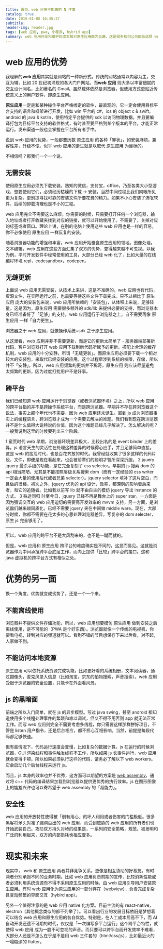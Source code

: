 ```yaml
---
title: 震惊，web 应用不能做的 N 件事
catalog: true
date: 2019-01-08 16:45:37
subtitle:
header-img: header.jpg
tags: [web 应用, pwa, 小程序, hybrid app]
summary: web 应用开发和维护的成本相对原生应用颇为低廉，这是很多初创公司都会选择 web 应用的原因之一。低成本的另一面是并不优秀的性能和诸多限制。
---
```


# web 应用的优势

我理解的**web 应用**其实就是网站的一种新形式。传统的网站通常以内容为主，交互为辅，比如 20 世纪初涌现的各大门户网站。而**web 应用** 则大多以丰富细腻的交互设计闻名，比如著名的 Gmail。虽然载体依然是浏览器，但使用方式更贴近传统意义上的用户软件，即原生应用。

**原生应用**一定是和某种操作平台严格绑定的软件，最直观的，它一定会使用目标平台支持的语言和框架进行开发，比如 win 平台的 c#，ios 的 object c & swift， android 的 java & kotlin，使用特定平台提供的 sdk 以访问物理数据。并且要编译打包为目标平台支持的软件格式，有时甚至要严格到某个版本的平台，才能正常运行。发布渠道一般也会掌握在平台所有者手中。

说到 web 应用的优势，一般都要历数 原生应用 的各种「罪状」，如安装麻烦，兼容性差，升级不便。似乎 web 应用的诞生就是以取代 原生应用 为目标的。

不相信吗？那我们一个一个说。

## 无需安装

使用原生应用必须先下载安装。熟知的微信，支付宝，office，乃至各类大小型游戏，想要使用它们，必须经历枯燥的下载 -> 安装，当然中间过程比我们肉眼所见更为复杂。更别提寻找可靠的安装文件所要花费的精力。如果不小心安装了流氓软件，后续的卸载清理也是不小的工程。

web 应用完全不需要这么麻烦。你需要的时候，只需要打开任何一个浏览器，输入地址或者打开收藏夹找到对应的链接，就可以开始使用了。不需要了，关掉对应的标签或者窗口。理论上讲，在别的电脑上使用这些 web 应用也是一样的容易。你不必像使用 原生应用 一样反复的安装。

随着浏览器功能的增强和丰富，web 应用开始蚕食原生应用的领地。图像处理，文本编辑，web 应用在这些方面汇集了双方的优势，变得越来越不可忽视。以我为例，平时开发软件中经常使用的工具，大部分已经 web 化了，比如大量的在线编程环境 repl，codesandbox，codepen。

## 无缝更新

上面说 web 应用无需安装，从技术上来讲，这是不准确的。web 应用也有代码，资源文件，在实际运行之前，也需要等待这些文件下载完成。只不过相比于 原生应用 庞大的安装包来说，web 应用所依赖的「安装包」，从体积上来说，足够轻量。这是因为，原生应用 需要很多额外的 sdk/lib 来提供必要的支持，而浏览器本身已经准备好了「足够」的支持。web 应用运行于浏览器之上，自不需要再像 原生应用 一样「自力更生」。

浏览器之于 web 应用，就像操作系统+sdk 之于原生应用。

从这里看，web 应用并非不需要更新，而是它的更新太简单了 - 服务器端部署新代码，客户浏览器打开 web 应用下载到新代码所赋予的更新。搭配上合理的缓存机制，web 应用的十分安静，所谓「无缝更新」。而原生应用必须要下载一个相对较大的安装包，来取代已经安装的应用。这个过程牵涉到系统的权限，存储，所以并不「安静」。所以，web 应用频繁的更新并不稀奇，原生应用 则应该尽量避免太频繁的更新，因为过度打扰用户不是好事。

## 跨平台

我们已经知道 web 应用运行于浏览器（或者浏览器环境）之上，所以 web 应用的跨平台指的并不是跨操作系统平台，而是跨浏览器。早期并不存在跨浏览器这个说法，事实上那个年代也不需要，因为 web 应用还未诞生。直到 js 成为浏览器事实上的编程语言，跨浏览器才成为一个需要去解决的难题。我们看到现在跨浏览器并不是什么值得大说特说的价值，因为这个难题已经几乎解决了。怎么解决的呢？一般我说到这里的时候要列出三个阶段。

1 蛮荒时代
web 早期，浏览器环境差异极大，比较出名的是 event binder 上的差异。js 语言天生的灵活性在处理这种差异的时候得心应手，并且足够简单直接。这是 web 的蛮荒时代，也是百花齐放的时代。我曾经就收集了很多这样的代码片段，文件，即便是现在看起来，也会被前辈们的聪明才智所深深折服。
2 jquery
jquery 最杀手级的功能，是它完全复刻了 css selector。早期的 js 搜索 dom 的 api 相当简陋，尤其是不能按照层级关系搜索 dom（而有一定经验的 css writer 一定会大量的使用后代或者兄弟 selector）。jquery selector 填补了这片空白，而且做的很棒。初次之外，jquery 优秀的 api 设计，效率，都深刻的影响着后来者，和它的追随者。比如我以前写 lib 就不由自主的模仿 jquery 导出 instance 的方式。
3 殊途同归
时至今日，jquery 已经不再是舞台上的 super star。一方面是因为强调交互的 web 应用迫切的需要高开发效率的 mvvm 支持，另一方面，是浏览器们越来越同质化，已经不需要 jquery 夹在中间做 middle ware。现在，大部分时候，你都不需要在花太多的心思处理浏览器差异，写复杂的 dom selecter，原生 js 完全够用了。

<hr/>

所以，web 应用的跨平台不是大风刮来的，也不是一蹴而就的。

但是，web 应用和 原生应用 跨平台的难度确实是不同的，这显而易见。这就是浏览器作为中间承担跨平台底层工作，而向上提供「比较」跨平台的接口。这和 java 虚拟机的跨平台方式有相似之处。

# 优势的另一面

换一个角度，优势就变成劣势了。还是一个一个来。

## 不能离线使用

浏览器并不提供文件存储功能，所以，web 应用想要模仿 原生应用 做到安装之后离线使用，是不可能的（PWA 是个好东西）。浏览器就像一个传统的电视机，你要看电视，转到对应的频道就可以。看到不错的节目想保存下来以后看，对不起，人家做不到。

## 不能访问本地资源

原生应用 可以依托系统资源完成功能，比如更好看的系统相册，文本阅读器，通过摄像头，麦克风录入信息（比如淘宝，京东的拍物搜索，声音搜索）。web 应用受限于浏览器的安全设置，只能卡在外面看风景。

## js 的黑暗面

前端之所以入门简单，就在 js 的异步模型。写过 java swing，甚至 android 都知道使用多个线程处理事件的繁琐和难以调试，但又不得不用否则 app 就无法正常工作。而写 web 应用则完全不需要考虑多线程，你只需要这样那样拼好项目，不管是 listen 用户指令，还是后台相应，都不担心互相影响。当然，前提是每段代码都足够快速。

但有些情况下，代码运行速度会变慢，比如复杂的数据计算。js 在运行的时候浏览器，GUI 渲染线程和事件触发线程不工作，所以如果 js 长事件运行，web 应用就会变得卡顿。所以如果必须执行这样的代码，请务必了解以下 web workers。它会启动几个后台线程来运行 js。

而且，js 本身的效率也并不优秀，这方面可以期望的方案是 [web assembly](https://webassembly.org/)，通过将 c++ 代码的编译结果加载到浏览器以提供更优秀的执行效率。js 在图形图像上的尴尬兴许也可以寄希望于 web assembly 的「超能力」。

## 安全性

web 应用的开放特性使得被「别有用心」的坏人利用或者伤害的门槛极低。很多黑客将矛头对准了漏洞百出的 web 应用，而受到威胁的 web 应用的所有者们也开始武装自己。攻防双方持久对峙的结果是，一系列的安全策略，规范，被发明和广泛的利用起来，双方的内部损耗也相应变多。

# 现实和未来

现实中， web 和 原生应用 两者并非竞争关系，更像是相互协助的好基友。有时两者分别承担不同的业务时期，比如 web 应用负责前期的宣传，比较消耗性能或者必须利用系统资源而不得不采用原生应用的时候，由 web 应用引导用户安装原生应用。有时 web 应用化为原生应用的一部分存在（webview），负责完成复杂且变动频繁的界面交互（hybird app）。

另外一个值得注意的是 web 应用 native 化方案。目前主流的有 react-native，electron（其他概念类似的都不列举了）。可以看出行业的发展目标依旧是梦想着可以结合 web 应用和原生应用的各自优势。特别是，在人工成本居高不下，而 AI 自动开发还遥不可期的时代，仅仅是「一次编写多平台运行」这个跨平台特性，就使得 web 应用 成为一股不可忽视的声音。而只要可以跨平台而开发效率不难看，大部分人还是不怎么在乎是不是用 web 三件套的（html/css/js），比如最近火的一塌糊涂的 flutter。
